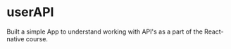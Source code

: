 # userAPI
Built a simple App to understand working with API's as a part of the React-native course.
